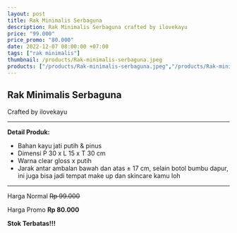 ```yaml
---
layout: post
title: Rak Minimalis Serbaguna
description: Rak Minimalis Serbaguna crafted by ilovekayu
price: "99.000"
price_promo: "80.000"
date: 2022-12-07 08:00:00 +07:00
tags: ["rak minimalis"]
thumbnail: /products/Rak-minimalis-serbaguna.jpeg
products: ["/products/Rak-minimalis-serbaguna.jpeg","/products/Rak-minimalis-serbaguna-1.jpeg","/products/Rak-minimalis-serbaguna-2.jpeg","/products/Rak-minimalis-serbaguna-3.jpeg"]
---
```


## Rak Minimalis Serbaguna ##

Crafted by ilovekayu

---

**Detail Produk:**

* Bahan kayu jati putih & pinus
* Dimensi P 30 x L 15 x T 30 cm
* Warna clear gloss x putih
* Jarak antar ambalan bawah dan atas ± 17 cm, selain botol bumbu dapur, ini juga bisa jadi tempat make up dan skincare kamu loh 

---

Harga Normal ~~Rp 99.000~~

Harga Promo **Rp 80.000**

**Stok Terbatas!!!**
